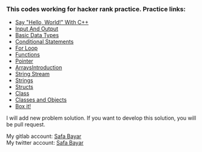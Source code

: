 ### This codes working for hacker rank practice. Practice links:


- [Say "Hello, World!" With C++](https://github.com/rection/HackerRank/tree/update/c%2B%2B/HackerRank/c%2B%2B/SayHello%2CWorld!WithC%2B%2B)
- [Input And Output](https://github.com/rection/HackerRank/tree/update/c%2B%2B/HackerRank/c%2B%2B/InputandOutput)
- [Basic Data Types](https://github.com/rection/HackerRank/tree/update/c%2B%2B/HackerRank/c%2B%2B/BasicDataTypes)
- [Conditional Statements](https://github.com/rection/HackerRank/tree/update/c%2B%2B/HackerRank/c%2B%2B/ConditionalStatements)
- [For Loop](https://github.com/rection/HackerRank/tree/update/c%2B%2B/HackerRank/c%2B%2B/ForLoop)
- [Functions](https://github.com/rection/HackerRank/tree/update/c%2B%2B/HackerRank/c%2B%2B/Functions)
- [Pointer](https://github.com/rection/HackerRank/tree/update/c%2B%2B/HackerRank/c%2B%2B/Pointer)
- [ArraysIntroduction](https://github.com/rection/HackerRank/tree/update/c%2B%2B/HackerRank/c%2B%2B/ArraysIntroduction)
- [String Stream](https://github.com/rection/HackerRank/tree/update/c%2B%2B/HackerRank/c%2B%2B/StringStream)
- [Strings](https://github.com/rection/HackerRank/tree/update/c%2B%2B/HackerRank/c%2B%2B/Strings)
- [Structs](https://github.com/rection/HackerRank/tree/update/c%2B%2B/HackerRank/c%2B%2B/Structs)
- [Class](https://github.com/rection/HackerRank/tree/update/c%2B%2B/HackerRank/c%2B%2B/Class)
- [Classes and Objects](https://github.com/rection/HackerRank/tree/update/c%2B%2B/HackerRank/c%2B%2B/ClassAndObjects)
- [Box it!](https://github.com/rection/HackerRank/tree/update/c%2B%2B/HackerRank/c%2B%2B/BoxIt)


I will add new problem solution. If you want to develop this solution, you will be pull request.


My gitlab account: [Safa Bayar](https://gitlab.com/rection)  
My twitter account: [Safa Bayar](https://twitter.com/BayarSafa?s=09)
